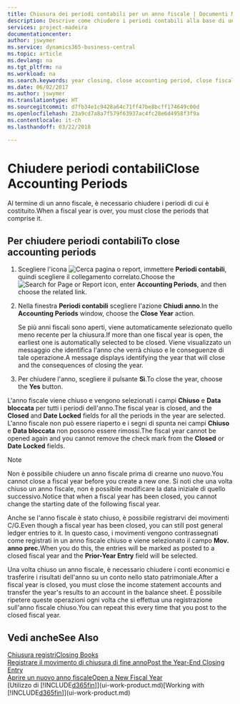 ```yaml
---
title: Chiusura dei periodi contabili per un anno fiscale | Documenti Microsoft
description: Descrive come chiudere i periodi contabili alla base di un anno fiscale.
services: project-madeira
documentationcenter: 
author: jswymer
ms.service: dynamics365-business-central
ms.topic: article
ms.devlang: na
ms.tgt_pltfrm: na
ms.workload: na
ms.search.keywords: year closing, close accounting period, close fiscal year, bank account detailed trial balance
ms.date: 06/02/2017
ms.author: jswymer
ms.translationtype: HT
ms.sourcegitcommit: d7fb34e1c9428a64c71ff47be8bcff174649c00d
ms.openlocfilehash: 23a9cd7a8a7f579f63937ac4fc28e6d4958f3f9a
ms.contentlocale: it-ch
ms.lasthandoff: 03/22/2018

---
```

# <a name="close-accounting-periods"></a><span data-ttu-id="5970a-103">Chiudere periodi contabili</span><span class="sxs-lookup"><span data-stu-id="5970a-103">Close Accounting Periods</span></span>
<span data-ttu-id="5970a-104">Al termine di un anno fiscale, è necessario chiudere i periodi di cui è costituito.</span><span class="sxs-lookup"><span data-stu-id="5970a-104">When a fiscal year is over, you must close the periods that comprise it.</span></span>

## <a name="to-close-accounting-periods"></a><span data-ttu-id="5970a-105">Per chiudere periodi contabili</span><span class="sxs-lookup"><span data-stu-id="5970a-105">To close accounting periods</span></span>
1. <span data-ttu-id="5970a-106">Scegliere l'icona ![Cerca pagina o report](media/ui-search/search_small.png "icona Cerca pagina o report"), immettere **Periodi contabili**, quindi scegliere il collegamento correlato.</span><span class="sxs-lookup"><span data-stu-id="5970a-106">Choose the ![Search for Page or Report](media/ui-search/search_small.png "Search for Page or Report icon") icon, enter **Accounting Periods**, and then choose the related link.</span></span>
2. <span data-ttu-id="5970a-107">Nella finestra **Periodi contabili** scegliere l'azione **Chiudi anno**.</span><span class="sxs-lookup"><span data-stu-id="5970a-107">In the **Accounting Periods** window, choose the **Close Year** action.</span></span>

    <span data-ttu-id="5970a-108">Se più anni fiscali sono aperti, viene automaticamente selezionato quello meno recente per la chiusura.</span><span class="sxs-lookup"><span data-stu-id="5970a-108">If more than one fiscal year is open, the earliest one is automatically selected to be closed.</span></span> <span data-ttu-id="5970a-109">Viene visualizzato un messaggio che identifica l'anno che verrà chiuso e le conseguenze di tale operazione.</span><span class="sxs-lookup"><span data-stu-id="5970a-109">A message displays identifying the year that will close and the consequences of closing the year.</span></span>
3. <span data-ttu-id="5970a-110">Per chiudere l'anno, scegliere il pulsante **Sì**.</span><span class="sxs-lookup"><span data-stu-id="5970a-110">To close the year, choose the **Yes** button.</span></span>

<span data-ttu-id="5970a-111">L'anno fiscale viene chiuso e vengono selezionati i campi **Chiuso** e **Data bloccata** per tutti i periodi dell'anno.</span><span class="sxs-lookup"><span data-stu-id="5970a-111">The fiscal year is closed, and the **Closed** and **Date Locked** fields for all the periods in the year are selected.</span></span> <span data-ttu-id="5970a-112">L'anno fiscale non può essere riaperto e i segni di spunta nei campi **Chiuso** e **Data bloccata** non possono essere rimossi.</span><span class="sxs-lookup"><span data-stu-id="5970a-112">The fiscal year cannot be opened again and you cannot remove the check mark from the **Closed** or **Date Locked** fields.</span></span>

> [!NOTE]  
>   <span data-ttu-id="5970a-113">Non è possibile chiudere un anno fiscale prima di crearne uno nuovo.</span><span class="sxs-lookup"><span data-stu-id="5970a-113">You cannot close a fiscal year before you create a new one.</span></span> <span data-ttu-id="5970a-114">Si noti che una volta chiuso un anno fiscale, non è possibile modificare la data iniziale di quello successivo.</span><span class="sxs-lookup"><span data-stu-id="5970a-114">Notice that when a fiscal year has been closed, you cannot change the starting date of the following fiscal year.</span></span>

<span data-ttu-id="5970a-115">Anche se l'anno fiscale è stato chiuso, è possibile registrarvi dei movimenti C/G.</span><span class="sxs-lookup"><span data-stu-id="5970a-115">Even though a fiscal year has been closed, you can still post general ledger entries to it.</span></span> <span data-ttu-id="5970a-116">In questo caso, i movimenti vengono contrassegnati come registrati in un anno fiscale chiuso e viene selezionato il campo **Mov. anno prec.**</span><span class="sxs-lookup"><span data-stu-id="5970a-116">When you do this, the entries will be marked as posted to a closed fiscal year and the **Prior-Year Entry** field will be selected.</span></span>

<span data-ttu-id="5970a-117">Una volta chiuso un anno fiscale, è necessario chiudere i conti economici e trasferire i risultati dell'anno su un conto nello stato patrimoniale.</span><span class="sxs-lookup"><span data-stu-id="5970a-117">After a fiscal year is closed, you must close the income statement accounts and transfer the year's results to an account in the balance sheet.</span></span> <span data-ttu-id="5970a-118">È possibile ripetere queste operazioni ogni volta che si effettua una registrazione sull'anno fiscale chiuso.</span><span class="sxs-lookup"><span data-stu-id="5970a-118">You can repeat this every time that you post to the closed fiscal year.</span></span>

## <a name="see-also"></a><span data-ttu-id="5970a-119">Vedi anche</span><span class="sxs-lookup"><span data-stu-id="5970a-119">See Also</span></span>
[<span data-ttu-id="5970a-120">Chiusura registri</span><span class="sxs-lookup"><span data-stu-id="5970a-120">Closing Books</span></span>](year-close-books.md)  
[<span data-ttu-id="5970a-121">Registrare il movimento di chiusura di fine anno</span><span class="sxs-lookup"><span data-stu-id="5970a-121">Post the Year-End Closing Entry</span></span>](year-how-post-year-end-close-entry.md)  
[<span data-ttu-id="5970a-122">Aprire un nuovo anno fiscale</span><span class="sxs-lookup"><span data-stu-id="5970a-122">Open a New Fiscal Year</span></span>](finance-how-open-new-fiscal-year.md)  
<span data-ttu-id="5970a-123">[Utilizzo di [!INCLUDE[d365fin](includes/d365fin_md.md)]](ui-work-product.md)</span><span class="sxs-lookup"><span data-stu-id="5970a-123">[Working with [!INCLUDE[d365fin](includes/d365fin_md.md)]](ui-work-product.md)</span></span>

